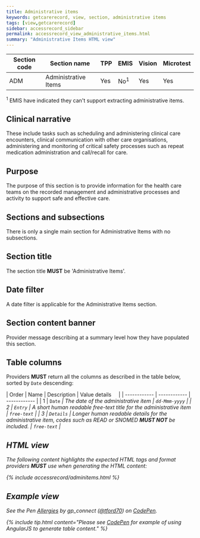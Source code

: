 ```yaml
---
title: Administrative items
keywords: getcarerecord, view, section, administrative items
tags: [view,getcarerecord]
sidebar: accessrecord_sidebar
permalink: accessrecord_view_administrative_items.html
summary: "Administrative Items HTML view"
---
```



| Section code | Section name | TPP | EMIS | Vision | Microtest |
| ------------ | ------------ |-----|------|------|-----------|
| ADM | Administrative Items | Yes | No<sup>1</sup> | Yes | Yes |

<sup>1</sup> EMIS have indicated they can't support extracting administrative items.

## Clinical narrative ##

These include tasks such as scheduling and administering clinical care encounters, clinical communication with other care organisations, administering and monitoring of critical safety processes such as repeat medication administration and call/recall for care.

## Purpose ##

The purpose of this section is to provide information for the health care teams on the recorded management and administrative processes and activity to support safe and effective care.

## Sections and subsections ##

There is only a single main section for Administrative Items with no subsections.

## Section title ##

The section title **MUST** be 'Administrative Items'.

## Date filter ##

A date filter is applicable for the Administrative Items section.

## Section content banner ##

Provider message describing at a summary level how they have populated this section.

## Table columns ##

Providers **MUST** return all the columns as described in the table below, sorted by `Date` descending:

| Order | Name | Description | Value details &nbsp;&nbsp;&nbsp; |
| ------------ | ------------ | ------------ |
| 1 | `Date`  <em class="fa fa-sort-desc" aria-hidden="true">| The date of the administrative item | `dd-Mmm-yyyy` |
| 2 | `Entry` | A short human readable free-text title for the administrative item | `free-text` |
| 3 | `Details` | Longer human readable details for the administrative item, codes such as READ or SNOMED **MUST NOT** be included. | `free-text` |


## HTML view ##

The following content highlights the expected HTML tags and format providers **MUST** use when generating the HTML content:

{% include accessrecord/adminitems.html %}

## Example view ##

<p data-height="400" data-theme-id="light" data-slug-hash="QBoqNR" data-default-tab="result" data-user="tford70" data-embed-version="2" data-pen-title="Administrative Items" class="codepen">See the Pen <a href="https://codepen.io/tford70/pen/QBoqNR/">Allergies</a> by gp_connect (<a href="https://codepen.io/tford70">@tford70</a>) on <a href="https://codepen.io">CodePen</a>.</p>
<script async src="https://production-assets.codepen.io/assets/embed/ei.js"></script>

{% include tip.html content="Please see [CodePen](https://codepen.io/gpconnect/pen/QBoqNR) for example of using AngularJS to generate table content." %}
